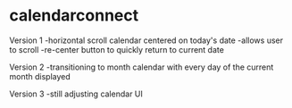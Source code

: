 # calendarconnect
Version 1
-horizontal scroll calendar centered on today's date
-allows user to scroll
-re-center button to quickly return to current date

Version 2
-transitioning to month calendar with every day of the current month displayed

Version 3
-still adjusting calendar UI

